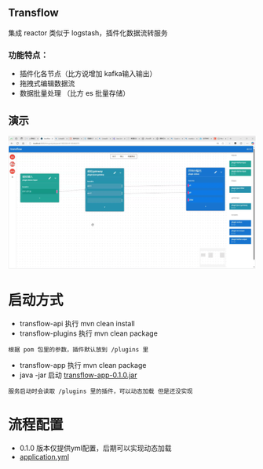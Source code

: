## Transflow
集成 reactor 类似于 logstash，插件化数据流转服务
### 功能特点：
- 插件化各节点（比方说增加 kafka输入输出）
- 拖拽式编辑数据流
- 数据批量处理 （比方 es 批量存储）
## 演示
![gif](doc%2F20250327183942.gif)
# 启动方式
* transflow-api 执行 mvn clean install
* transflow-plugins 执行 mvn clean package
```
根据 pom 包里的参数，插件默认放到 /plugins 里
```
* transflow-app 执行 mvn clean package
* java -jar 启动 [transflow-app-0.1.0.jar](transflow-app%2Ftarget%2Ftransflow-app-0.1.0.jar)
```
服务启动时会读取 /plugins 里的插件，可以动态加载 但是还没实现
```

# 流程配置
* 0.1.0 版本仅提供yml配置，后期可以实现动态加载
* [application.yml](transflow-app%2Fsrc%2Fmain%2Fresources%2Fapplication.yml)